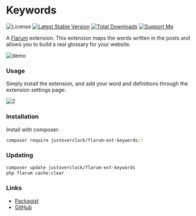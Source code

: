 # Keywords

![License](https://img.shields.io/badge/license-MIT-blue.svg) [![Latest Stable Version](https://img.shields.io/packagist/v/justoverclock/flarum-ext-keywords.svg)](https://packagist.org/packages/justoverclock/flarum-ext-keywords) [![Total Downloads](https://poser.pugx.org/justoverclock/flarum-ext-keywords/downloads)](//packagist.org/packages/justoverclock/flarum-ext-keywords) [![Support Me](https://img.shields.io/badge/Donate-Support%20My%20Work-orange)](https://github.com/sponsors/justoverclockl)

A [Flarum](http://flarum.org) extension. This extension maps the words written in the posts and allows you to build a real glossary for your website.

![demo](https://user-images.githubusercontent.com/79002016/119235472-049c2400-bb33-11eb-8cb3-13993cea9084.png)

### Usage

Simply install the extension, and add your word and definitions through the extension settings page:

![2](https://user-images.githubusercontent.com/79002016/119235525-3ad9a380-bb33-11eb-970e-aeef7d0a439b.png)



### Installation

Install with composer:

```sh
composer require justoverclock/flarum-ext-keywords:*
```

### Updating

```sh
composer update justoverclock/flarum-ext-keywords
php flarum cache:clear
```

### Links

- [Packagist](https://packagist.org/packages/justoverclock/flarum-ext-keywords)
- [GitHub](https://github.com/justoverclockl/flarum-ext-keywords)
